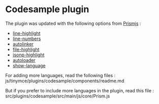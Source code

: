 # Codesample plugin

The plugin was updated with the following options from [Prismjs](http://prismjs.com/) :

* [line-highlight](http://prismjs.com/plugins/line-highlight/)
* [line-numbers](http://prismjs.com/plugins/line-numbers/)
* [autolinker](http://prismjs.com/plugins/autolinker/)
* [file-highlight](http://prismjs.com/plugins/file-highlight/)
* [jsonp-highlight](http://prismjs.com/plugins/jsonp-highlight/)
* [autoloader](http://prismjs.com/plugins/autoloader/)
* [show-language](http://prismjs.com/plugins/show-language/)

For adding more languages, read the following files :
js/tinymce/plugins/codesample/components/readme.md

But if you prefer to include more languages in the plugin, read this file :
src/plugins/codesample/src/main/js/core/Prism.js